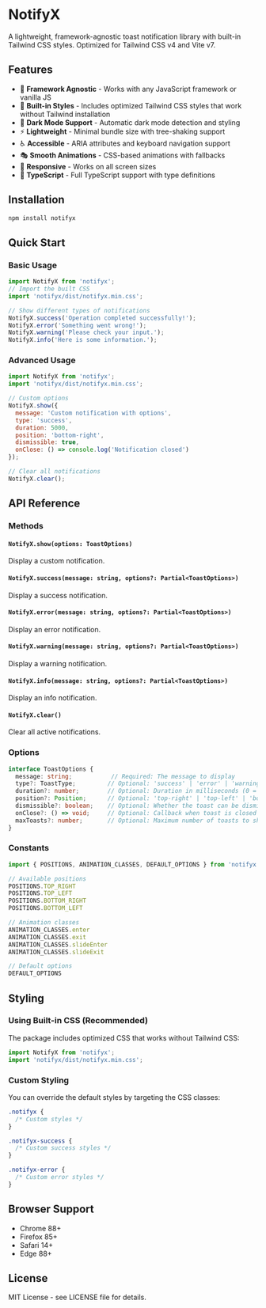 # NotifyX

A lightweight, framework-agnostic toast notification library with built-in Tailwind CSS styles. Optimized for Tailwind CSS v4 and Vite v7.

## Features

- 🚀 **Framework Agnostic** - Works with any JavaScript framework or vanilla JS
- 🎨 **Built-in Styles** - Includes optimized Tailwind CSS styles that work without Tailwind installation
- 🌙 **Dark Mode Support** - Automatic dark mode detection and styling
- ⚡ **Lightweight** - Minimal bundle size with tree-shaking support
- ♿ **Accessible** - ARIA attributes and keyboard navigation support
- 🎭 **Smooth Animations** - CSS-based animations with fallbacks
- 📱 **Responsive** - Works on all screen sizes
- 🔧 **TypeScript** - Full TypeScript support with type definitions

## Installation

```bash
npm install notifyx
```

## Quick Start

### Basic Usage

```javascript
import NotifyX from 'notifyx';
// Import the built CSS
import 'notifyx/dist/notifyx.min.css';

// Show different types of notifications
NotifyX.success('Operation completed successfully!');
NotifyX.error('Something went wrong!');
NotifyX.warning('Please check your input.');
NotifyX.info('Here is some information.');
```

### Advanced Usage

```javascript
import NotifyX from 'notifyx';
import 'notifyx/dist/notifyx.min.css';

// Custom options
NotifyX.show({
  message: 'Custom notification with options',
  type: 'success',
  duration: 5000,
  position: 'bottom-right',
  dismissible: true,
  onClose: () => console.log('Notification closed')
});

// Clear all notifications
NotifyX.clear();
```

## API Reference

### Methods

#### `NotifyX.show(options: ToastOptions)`
Display a custom notification.

#### `NotifyX.success(message: string, options?: Partial<ToastOptions>)`
Display a success notification.

#### `NotifyX.error(message: string, options?: Partial<ToastOptions>)`
Display an error notification.

#### `NotifyX.warning(message: string, options?: Partial<ToastOptions>)`
Display a warning notification.

#### `NotifyX.info(message: string, options?: Partial<ToastOptions>)`
Display an info notification.

#### `NotifyX.clear()`
Clear all active notifications.

### Options

```typescript
interface ToastOptions {
  message: string;           // Required: The message to display
  type?: ToastType;         // Optional: 'success' | 'error' | 'warning' | 'info'
  duration?: number;        // Optional: Duration in milliseconds (0 = persistent)
  position?: Position;      // Optional: 'top-right' | 'top-left' | 'bottom-right' | 'bottom-left'
  dismissible?: boolean;    // Optional: Whether the toast can be dismissed
  onClose?: () => void;     // Optional: Callback when toast is closed
  maxToasts?: number;       // Optional: Maximum number of toasts to show
}
```

### Constants

```typescript
import { POSITIONS, ANIMATION_CLASSES, DEFAULT_OPTIONS } from 'notifyx';

// Available positions
POSITIONS.TOP_RIGHT
POSITIONS.TOP_LEFT
POSITIONS.BOTTOM_RIGHT
POSITIONS.BOTTOM_LEFT

// Animation classes
ANIMATION_CLASSES.enter
ANIMATION_CLASSES.exit
ANIMATION_CLASSES.slideEnter
ANIMATION_CLASSES.slideExit

// Default options
DEFAULT_OPTIONS
```

## Styling

### Using Built-in CSS (Recommended)

The package includes optimized CSS that works without Tailwind CSS:

```javascript
import NotifyX from 'notifyx';
import 'notifyx/dist/notifyx.min.css';
```

### Custom Styling

You can override the default styles by targeting the CSS classes:

```css
.notifyx {
  /* Custom styles */
}

.notifyx-success {
  /* Custom success styles */
}

.notifyx-error {
  /* Custom error styles */
}
```

## Browser Support

- Chrome 88+
- Firefox 85+
- Safari 14+
- Edge 88+



## License

MIT License - see LICENSE file for details.
